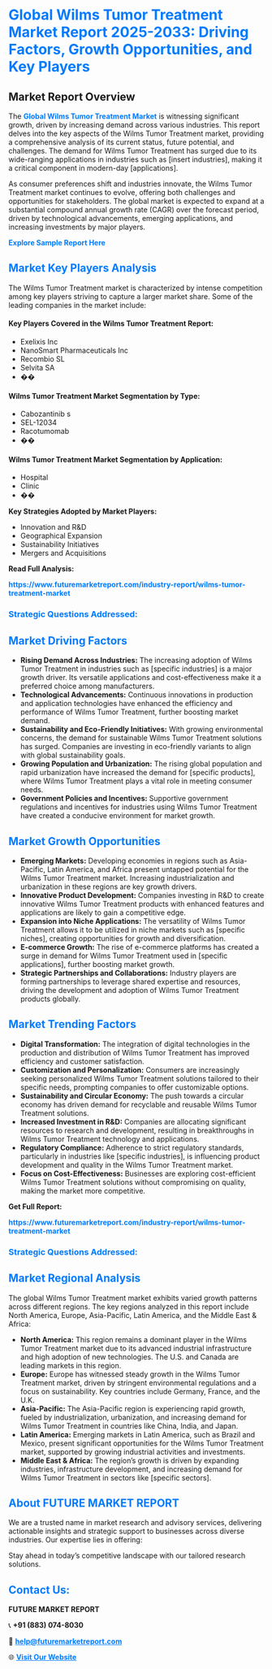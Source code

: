 <h1 style="color: #007BFF;">Global Wilms Tumor Treatment Market Report 2025-2033: Driving Factors, Growth Opportunities, and Key Players</h1>

<section id="overview">
<h2>Market Report Overview</h2>
<p>The <a href="https://www.futuremarketreport.com/industry-report/wilms-tumor-treatment-market" style="color: #007BFF; text-decoration: none;"><strong>Global Wilms Tumor Treatment Market</strong></a> is witnessing significant growth, driven by increasing demand across various industries. This report delves into the key aspects of the Wilms Tumor Treatment market, providing a comprehensive analysis of its current status, future potential, and challenges. The demand for Wilms Tumor Treatment has surged due to its wide-ranging applications in industries such as [insert industries], making it a critical component in modern-day [applications].</p>
<p>As consumer preferences shift and industries innovate, the Wilms Tumor Treatment market continues to evolve, offering both challenges and opportunities for stakeholders. The global market is expected to expand at a substantial compound annual growth rate (CAGR) over the forecast period, driven by technological advancements, emerging applications, and increasing investments by major players.</p>
</section>

<section id="overview">
<p><a href="https://www.futuremarketreport.com/request-sample/reportId=53018" style="color: #007BFF; text-decoration: none;"><strong>Explore Sample Report Here</strong></a></p>
</section>

<section id="key-players">
<h2 style="color: #007BFF;">Market Key Players Analysis</h2>
<p>The Wilms Tumor Treatment market is characterized by intense competition among key players striving to capture a larger market share. Some of the leading companies in the market include:</p>
<h4>Key Players Covered in the Wilms Tumor Treatment Report:</h4>
<ul><li>Exelixis Inc</li><li>NanoSmart Pharmaceuticals Inc</li><li>Recombio SL</li><li>Selvita SA</li><li>��</li></ul>
<h4>Wilms Tumor Treatment Market Segmentation by Type:</h4>
<ul><li>Cabozantinib s</li><li>SEL-12034</li><li>Racotumomab</li><li>��</li></ul>

<h4>Wilms Tumor Treatment Market Segmentation by Application:</h4>
<ul><li>Hospital</li><li>Clinic</li><li>��</li></ul>
<p><strong>Key Strategies Adopted by Market Players:</strong></p>
<ul>
<li>Innovation and R&D</li>
<li>Geographical Expansion</li>
<li>Sustainability Initiatives</li>
<li>Mergers and Acquisitions</li>
</ul>
</section>

<section>
<p><strong>Read Full Analysis: </strong></p><a href="https://www.futuremarketreport.com/industry-report/wilms-tumor-treatment-market" style="color: #007BFF; text-decoration: none;"><strong>https://www.futuremarketreport.com/industry-report/wilms-tumor-treatment-market</strong></a>
<h3 style="color: #007BFF;">Strategic Questions Addressed:</h3>
</section>

<section id="driving-factors">
<h2 style="color: #007BFF;">Market Driving Factors</h2>
<ul>
<li><strong>Rising Demand Across Industries:</strong> The increasing adoption of Wilms Tumor Treatment in industries such as [specific industries] is a major growth driver. Its versatile applications and cost-effectiveness make it a preferred choice among manufacturers.</li>
<li><strong>Technological Advancements:</strong> Continuous innovations in production and application technologies have enhanced the efficiency and performance of Wilms Tumor Treatment, further boosting market demand.</li>
<li><strong>Sustainability and Eco-Friendly Initiatives:</strong> With growing environmental concerns, the demand for sustainable Wilms Tumor Treatment solutions has surged. Companies are investing in eco-friendly variants to align with global sustainability goals.</li>
<li><strong>Growing Population and Urbanization:</strong> The rising global population and rapid urbanization have increased the demand for [specific products], where Wilms Tumor Treatment plays a vital role in meeting consumer needs.</li>
<li><strong>Government Policies and Incentives:</strong> Supportive government regulations and incentives for industries using Wilms Tumor Treatment have created a conducive environment for market growth.</li>
</ul>
</section>

<section id="growth-opportunities">
<h2 style="color: #007BFF;">Market Growth Opportunities</h2>
<ul>
<li><strong>Emerging Markets:</strong> Developing economies in regions such as Asia-Pacific, Latin America, and Africa present untapped potential for the Wilms Tumor Treatment market. Increasing industrialization and urbanization in these regions are key growth drivers.</li>
<li><strong>Innovative Product Development:</strong> Companies investing in R&D to create innovative Wilms Tumor Treatment products with enhanced features and applications are likely to gain a competitive edge.</li>
<li><strong>Expansion into Niche Applications:</strong> The versatility of Wilms Tumor Treatment allows it to be utilized in niche markets such as [specific niches], creating opportunities for growth and diversification.</li>
<li><strong>E-commerce Growth:</strong> The rise of e-commerce platforms has created a surge in demand for Wilms Tumor Treatment used in [specific applications], further boosting market growth.</li>
<li><strong>Strategic Partnerships and Collaborations:</strong> Industry players are forming partnerships to leverage shared expertise and resources, driving the development and adoption of Wilms Tumor Treatment products globally.</li>
</ul>
</section>

<section id="trending-factors">
<h2 style="color: #007BFF;">Market Trending Factors</h2>
<ul>
<li><strong>Digital Transformation:</strong> The integration of digital technologies in the production and distribution of Wilms Tumor Treatment has improved efficiency and customer satisfaction.</li>
<li><strong>Customization and Personalization:</strong> Consumers are increasingly seeking personalized Wilms Tumor Treatment solutions tailored to their specific needs, prompting companies to offer customizable options.</li>
<li><strong>Sustainability and Circular Economy:</strong> The push towards a circular economy has driven demand for recyclable and reusable Wilms Tumor Treatment solutions.</li>
<li><strong>Increased Investment in R&D:</strong> Companies are allocating significant resources to research and development, resulting in breakthroughs in Wilms Tumor Treatment technology and applications.</li>
<li><strong>Regulatory Compliance:</strong> Adherence to strict regulatory standards, particularly in industries like [specific industries], is influencing product development and quality in the Wilms Tumor Treatment market.</li>
<li><strong>Focus on Cost-Effectiveness:</strong> Businesses are exploring cost-efficient Wilms Tumor Treatment solutions without compromising on quality, making the market more competitive.</li>
</ul>
</section>

<section>
<p><strong>Get Full Report: </strong></p><a href="https://www.futuremarketreport.com/industry-report/wilms-tumor-treatment-market" style="color: #007BFF; text-decoration: none;"><strong>https://www.futuremarketreport.com/industry-report/wilms-tumor-treatment-market</strong></a>
<h3 style="color: #007BFF;">Strategic Questions Addressed:</h3>
</section>


<section id="regional-analysis">
<h2 style="color: #007BFF;">Market Regional Analysis</h2>
<p>The global Wilms Tumor Treatment market exhibits varied growth patterns across different regions. The key regions analyzed in this report include North America, Europe, Asia-Pacific, Latin America, and the Middle East & Africa:</p>
<ul>
<li><strong>North America:</strong> This region remains a dominant player in the Wilms Tumor Treatment market due to its advanced industrial infrastructure and high adoption of new technologies. The U.S. and Canada are leading markets in this region.</li>
<li><strong>Europe:</strong> Europe has witnessed steady growth in the Wilms Tumor Treatment market, driven by stringent environmental regulations and a focus on sustainability. Key countries include Germany, France, and the U.K.</li>
<li><strong>Asia-Pacific:</strong> The Asia-Pacific region is experiencing rapid growth, fueled by industrialization, urbanization, and increasing demand for Wilms Tumor Treatment in countries like China, India, and Japan.</li>
<li><strong>Latin America:</strong> Emerging markets in Latin America, such as Brazil and Mexico, present significant opportunities for the Wilms Tumor Treatment market, supported by growing industrial activities and investments.</li>
<li><strong>Middle East & Africa:</strong> The region’s growth is driven by expanding industries, infrastructure development, and increasing demand for Wilms Tumor Treatment in sectors like [specific sectors].</li>
</ul>
</section>

<footer>
<h2 style="color: #007BFF;">About FUTURE MARKET REPORT</h2>
<p>We are a trusted name in market research and advisory services, delivering actionable insights and strategic support to businesses across diverse industries. Our expertise lies in offering:</p>

<p>Stay ahead in today’s competitive landscape with our tailored research solutions.</p>

<h2 style="color: #007BFF;">Contact Us:</h2>
<p><strong>FUTURE MARKET REPORT</strong></p>
<p>📞 <strong>+91 (883) 074-8030</strong></p>
<p>📧 <strong><a href="mailto:help@futuremarketreport.com" style="color: #007BFF;">help@futuremarketreport.com</a></strong></p>
<p>🌐 <strong><a href="https://www.futuremarketreport.com/" style="color: #007BFF;">Visit Our Website</a></strong></p>
</footer>